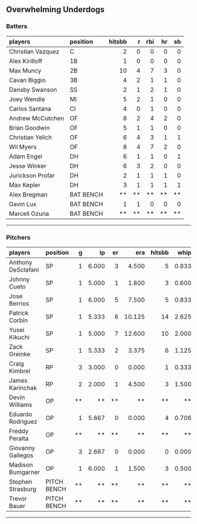 ## Overwhelming Underdogs

### Batters

 
|players           |position  | hitsbb|  r| rbi| hr| sb| 
|:-----------------|:---------|------:|--:|---:|--:|--:| 
|Christian Vazquez |C         |      2|  0|   0|  0|  0| 
|Alex Kirilloff    |1B        |      1|  0|   0|  0|  0| 
|Max Muncy         |2B        |     10|  4|   7|  3|  0| 
|Cavan Biggio      |3B        |      4|  2|   1|  1|  0| 
|Dansby Swanson    |SS        |      2|  1|   2|  1|  0| 
|Joey Wendle       |MI        |      5|  2|   1|  0|  0| 
|Carlos Santana    |CI        |      4|  0|   1|  0|  0| 
|Andrew McCutchen  |OF        |      8|  2|   4|  2|  0| 
|Brian Goodwin     |OF        |      5|  1|   1|  0|  0| 
|Christian Yelich  |OF        |      6|  4|   3|  1|  1| 
|Wil Myers         |OF        |      8|  4|   7|  2|  0| 
|Adam Engel        |DH        |      6|  1|   1|  0|  1| 
|Jesse Winker      |DH        |      6|  3|   2|  0|  0| 
|Jurickson Profar  |DH        |      2|  1|   1|  1|  0| 
|Max Kepler        |DH        |      3|  1|   1|  1|  1| 
|Alex Bregman      |BAT BENCH |     **| **|  **| **| **| 
|Gavin Lux         |BAT BENCH |      1|  1|   0|  0|  0| 
|Marcell Ozuna     |BAT BENCH |     **| **|  **| **| **| 


* * *

### Pitchers

 
|players            |position    |  g|    ip| er|    era| hitsbb|  whip| so|  w| sv| 
|:------------------|:-----------|--:|-----:|--:|------:|------:|-----:|--:|--:|--:| 
|Anthony DeSclafani |SP          |  1| 6.000|  3|  4.500|      5| 0.833|  4|  0|  0| 
|Johnny Cueto       |SP          |  1| 5.000|  1|  1.800|      3| 0.600|  5|  0|  0| 
|Jose Berrios       |SP          |  1| 6.000|  5|  7.500|      5| 0.833|  8|  0|  0| 
|Patrick Corbin     |SP          |  1| 5.333|  6| 10.125|     14| 2.625|  3|  0|  0| 
|Yusei Kikuchi      |SP          |  1| 5.000|  7| 12.600|     10| 2.000|  7|  0|  0| 
|Zack Greinke       |SP          |  1| 5.333|  2|  3.375|      6| 1.125|  4|  1|  0| 
|Craig Kimbrel      |RP          |  3| 3.000|  0|  0.000|      1| 0.333|  6|  0|  2| 
|James Karinchak    |RP          |  2| 2.000|  1|  4.500|      3| 1.500|  0|  0|  1| 
|Devin Williams     |OP          | **|    **| **|     **|     **|    **| **| **| **| 
|Eduardo Rodriguez  |OP          |  1| 5.667|  0|  0.000|      4| 0.706|  8|  1|  0| 
|Freddy Peralta     |OP          | **|    **| **|     **|     **|    **| **| **| **| 
|Giovanny Gallegos  |OP          |  3| 2.667|  0|  0.000|      0| 0.000|  5|  0|  0| 
|Madison Bumgarner  |OP          |  1| 6.000|  1|  1.500|      3| 0.500|  6|  0|  0| 
|Stephen Strasburg  |PITCH BENCH | **|    **| **|     **|     **|    **| **| **| **| 
|Trevor Bauer       |PITCH BENCH | **|    **| **|     **|     **|    **| **| **| **| 


* * *



